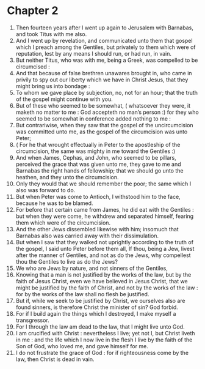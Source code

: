 # Chapter 2

1. Then fourteen years after I went up again to Jerusalem with Barnabas, and took Titus with me also.
2. And I went up by revelation, and communicated unto them that gospel which I preach among the Gentiles, but privately to them which were of reputation, lest by any means I should run, or had run, in vain.
3. But neither Titus, who was with me, being a Greek, was compelled to be circumcised :
4. And that because of false brethren unawares brought in, who came in privily to spy out our liberty which we have in Christ Jesus, that they might bring us into bondage :
5. To whom we gave place by subjection, no, not for an hour; that the truth of the gospel might continue with you.
6. But of these who seemed to be somewhat, ( whatsoever they were, it maketh no matter to me : God accepteth no man’s person :) for they who seemed to be somewhat in conference added nothing to me :
7. But contrariwise, when they saw that the gospel of the uncircumcision was committed unto me, as the gospel of the circumcision was unto Peter;
8. ( For he that wrought effectually in Peter to the apostleship of the circumcision, the same was mighty in me toward the Gentiles :)
9. And when James, Cephas, and John, who seemed to be pillars, perceived the grace that was given unto me, they gave to me and Barnabas the right hands of fellowship; that we should go unto the heathen, and they unto the circumcision.
10. Only they would that we should remember the poor; the same which I also was forward to do.
11. But when Peter was come to Antioch, I withstood him to the face, because he was to be blamed.
12. For before that certain came from James, he did eat with the Gentiles : but when they were come, he withdrew and separated himself, fearing them which were of the circumcision.
13. And the other Jews dissembled likewise with him; insomuch that Barnabas also was carried away with their dissimulation.
14. But when I saw that they walked not uprightly according to the truth of the gospel, I said unto Peter before them all, If thou, being a Jew, livest after the manner of Gentiles, and not as do the Jews, why compellest thou the Gentiles to live as do the Jews?
15. We who are Jews by nature, and not sinners of the Gentiles,
16. Knowing that a man is not justified by the works of the law, but by the faith of Jesus Christ, even we have believed in Jesus Christ, that we might be justified by the faith of Christ, and not by the works of the law : for by the works of the law shall no flesh be justified.
17. But if, while we seek to be justified by Christ, we ourselves also are found sinners, is therefore Christ the minister of sin? God forbid.
18. For if I build again the things which I destroyed, I make myself a transgressor.
19. For I through the law am dead to the law, that I might live unto God.
20. I am crucified with Christ : nevertheless I live; yet not I, but Christ liveth in me : and the life which I now live in the flesh I live by the faith of the Son of God, who loved me, and gave himself for me.
21. I do not frustrate the grace of God : for if righteousness come by the law, then Christ is dead in vain.

